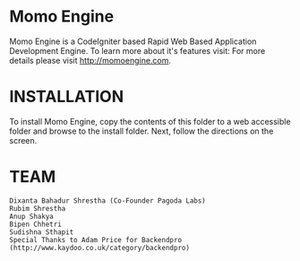 Momo Engine
==========
Momo Engine is a CodeIgniter based Rapid Web Based Application Development Engine. To learn more about it's features visit:
For more details please visit http://momoengine.com.

INSTALLATION
============
To install Momo Engine, copy the contents of this folder to a web accessible folder and browse to the install folder. 
Next, follow the directions on the screen. 

TEAM
===========
    Dixanta Bahadur Shrestha (Co-Founder Pagoda Labs)
    Rubim Shrestha 
    Anup Shakya
    Bipen Chhetri
    Sudishna Sthapit
    Special Thanks to Adam Price for Backendpro (http://www.kaydoo.co.uk/category/backendpro)

